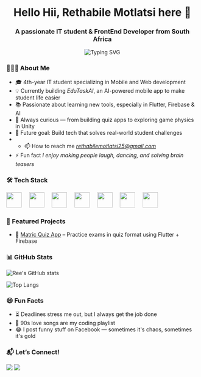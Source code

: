 <h1 align="center">Hello Hii, Rethabile Motlatsi here 👋</h1>
<h3 align="center">A passionate IT student & FrontEnd Developer from South Africa</h3>

<p align="center">
  <img src="https://readme-typing-svg.demolab.com?font=Fira+Code&pause=1000&color=F7A90B&center=true&vCenter=true&width=435&lines=IT+student+who+builds+real+projects;Solving+student+problems+with+code;Learning+Flutter,+Firebase+%26+Unity;Making+apps+that+actually+help+people" alt="Typing SVG" />
</p>

### 💁🏽‍♀ About Me

- 🎓 4th-year IT student specializing in Mobile and Web development
- 💡 Currently building *EduTaskAI*, an AI-powered mobile app to make student life easier
- 📚 Passionate about learning new tools, especially in Flutter, Firebase & AI
- 🧠 Always curious — from building quiz apps to exploring game physics in Unity
- 🎯 Future goal: Build tech that solves real-world student challenges
- - 📫 How to reach me *rethabilemotlatsi25@gmail.com*
- ⚡ Fun fact *I enjoy making people laugh, dancing, and solving brain teasers*
  

### 🛠 Tech Stack

<p>
  <img src="https://cdn.jsdelivr.net/gh/devicons/devicon/icons/flutter/flutter-original.svg" width="40"/>
  &nbsp;&nbsp;&nbsp;
  <img src="https://cdn.jsdelivr.net/gh/devicons/devicon/icons/firebase/firebase-plain.svg" width="40"/>
  &nbsp;&nbsp;&nbsp;
  <img src="https://cdn.jsdelivr.net/gh/devicons/devicon/icons/dart/dart-original.svg" width="40"/>
  &nbsp;&nbsp;&nbsp;
  <img src="https://cdn.jsdelivr.net/gh/devicons/devicon/icons/github/github-original.svg" width="40"/>
  &nbsp;&nbsp;&nbsp;
  <img src="https://cdn.jsdelivr.net/gh/devicons/devicon/icons/unity/unity-original.svg" width="40"/>
  &nbsp;&nbsp;&nbsp;
  <img src="https://cdn.jsdelivr.net/gh/devicons/devicon/icons/csharp/csharp-original.svg" width="40"/>
  &nbsp;&nbsp;&nbsp;
  <img src="https://cdn.jsdelivr.net/gh/devicons/devicon/icons/dot-net/dot-net-original.svg" width="40"/>
</p>


### 🚀 Featured Projects

- 📱 [Matric Quiz App](https://github.com/your-quiz-link) – Practice exams in quiz format using Flutter + Firebase
  


### 📊 GitHub Stats

![Ree's GitHub stats](https://github-readme-stats.vercel.app/api?username=RethaBile25&show_icons=true&theme=tokyonight)

![Top Langs](https://github-readme-stats.vercel.app/api/top-langs/?username=RethaBile25&layout=compact&theme=tokyonight)



### 😄 Fun Facts

- ⏳ Deadlines stress me out, but I always get the job done
- 🎵 90s love songs are my coding playlist
- 😂 I post funny stuff on Facebook — sometimes it's chaos, sometimes it's gold



### 📬 Let’s Connect!

<p>
  <a href="mailto:rethabilemotlatsi25@gmail.com"><img src="https://img.shields.io/badge/Gmail-D14836?style=for-the-badge&logo=gmail&logoColor=white"></a>
  <a href="[https://linkedin.com/in/your-link](https://www.linkedin.com/in/rethabile-motlatsi-05a0a9228)"><img src="https://img.shields.io/badge/LinkedIn-blue?style=for-the-badge&logo=linkedin&logoColor=white"></a>
</p>

<!--
**RethaBile25/RethaBile25** is a ✨ _special_ ✨ repository because its `README.md` (this file) appears on your GitHub profile.

Here are some ideas to get you started:

- 🔭 I’m currently working on ...
- 🌱 I’m currently learning ...
- 👯 I’m looking to collaborate on ...
- 🤔 I’m looking for help with ...
- 💬 Ask me about ...
- 📫 How to reach me: ...
- 😄 Pronouns: ...
- ⚡ Fun fact: ...
-->
